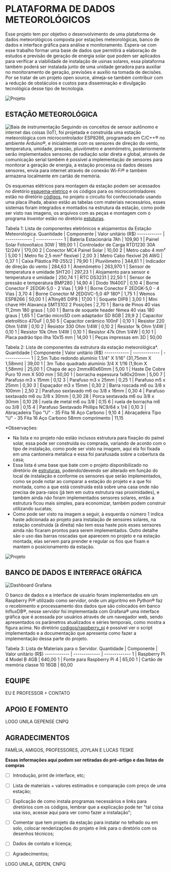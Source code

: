 # PLATAFORMA DE DADOS METEOROLÓGICOS
Esse projeto tem por objetivo o desenvolvimento de uma plataforma de dados meteorológicos composta por estações meteorológicas, banco de dados e interface gráfica para análise e monitoramento. Espera-se com esse trabalho formar uma base de dados que permitirá a elaboração de estudos e previsão de geração de energia solar que podem ser aplicados para verificar a viabilidade de instalação de usinas solares, essa plataforma também poderá ser instalada junto de uma unidade geradora para auxiliar no monitoramento de geração, previsões e auxílio na tomada de decisões. Por se tratar de um projeto open source, almeja-se também contribuir com a redução de obstáculos e custos para disseminação e divulgação tecnológica desse tipo de tecnologia.

![Projeto](./projeto.jpg)

## ESTAÇÃO METEOROLÓGICA
![Baia de instrumentação](./baia-de-instrumentos.jpg)
Seguindo os conceitos de sensor autônomo e internet das coisas (IoT), foi projetada e construída uma estação meteorológica com microcontrolador ESP8266, programado em C/C++® no ambiente Arduino®, e inicialmente com os sensores de direção do vento, temperatura, umidade, pressão, pluviômetro e anemômetro, posteriormente serão implementados sensores de radiação solar direta e global, através de comunicação serial também é possível a implementação de sensores para monitorar a geração de energia, a estação processa os dados desses sensores, envia para internet através de conexão Wi-Fi® e também armazena localmente em cartão de memória.

Os esquemas elétricos para montagem da estação podem ser acessados no diretório [esquema-eletrico](github.com/romildodcm/plataforma-de-dados-meteorologicos/tree/main/esquema-eletrico) e os códigos para os microcontroladores estão no diretório [códigos](https://github.com/romildodcm/plataforma-de-dados-meteorologicos/tree/main/codigos), no projeto o circuito foi confeccionado usando uma placa ilhada, abaixo estão as tabelas com materiais necessários, esses sistemas foram integrados e montados na estrutura da estação, como pode ser visto nas imagens, os arquivos com as peças e montagem com o programa *Inventor* estão no diretório [estuturas](github.com/romildodcm/plataforma-de-dados-meteorologicos/tree/main/estuturas).

Tabela 1: Lista de componentes eletrônicos e alojamentos da Estação Meteorológica.
Quantidade | Componente | Valor unitário (R$)
------------ | ------------- | -------------
1 | Bateria Estacionária 7Ah | 109,90
1 | Painel Solar Fotovoltaico 30W | 189,00
1 | Controlador de Carga RTD1230 30A 12/24V | 170,00
2 | Conector MC4 Painel Solar | 10,00
2 | Metro cabo 4 mm² | 5,00
1 | Metro fio 2,5 mm² flexível | 2,00
3 | Metro Cabo flexível 26 AWG | 0,37
1 | Caixa Plástica PB-255/2 | 79,90
1 | Pluviômetro | 344,61
1 | Indicador de direção do vento | 284,63
1 | Anemômetro | 263,970
1 | Sensor de temperatura e umidade SHT20 | 297,23
1 | Alojamento para sensor e temperatura e umidade | 250,74
1 | RTC DS3231 | 22,50
1 | Sensor de pressão e temperatura BMP280 | 14,90
4 | Diodo 1N4007 | 0,10
4 | Borne Conector F 2EDGK-5,0 - 2 Vias | 1,99
1 | Borne Conector F 2EDGK-5,0 - 4 Vias | 3,70
4 | Borne Conector M 2EDGVC-5,0 4P 180º | 1,75
1 | Wemos ESP8266 | 50,00
1 | ATtiny85 DIP8 | 17,00
1 | Soquete DIP8 | 3,00
1 | Mini chave HH Alavanca SMTS102 2 Posições | 2,70
1 | Barra de Pinos 40 vias 11,2mm 180 graus | 1,00
1 | Barra de soquete header fêmea 40 vias 180 graus | 1,65
1 | Cartão microSD com adaptador SD 8GB | 29,9
2 | Capacitor eletrolítico 470uF | 0,50
5 | Capacitor cerâmico 100nF | 0,10
1 | Resistor 220 Ohm 1/4W | 0,10
2 | Resistor 330 Ohm 1/4W | 0,10
2 | Resistor 1k Ohm 1/4W | 0,10
1 | Resistor 10k Ohm 1/4W | 0,10
1 | Resistor 47k Ohm 1/4W | 0,10
1 | Placa padrão tipo ilha 10x15 mm | 14,00
1 | Peças impressas em 3D | 50,00


Tabela 2: Lista de componentes da estrutura da estação meteorológica*.
Quantidade | Componente | Valor unitário (R$)
------------ | ------------- | -------------
1 | 2,5m Tubo redondo alumínio 1.1/4" X 1/16" (31,75mm X 1,58mm) | 39,00
1 | 3m Tubo quadrado alumínio 3/4 X 1/16 (1,9cm X 1,58mm) | 25,00
1 | Chapa de aço 2mmx80x60mm | 5,00
1 | Haste De Cobre Puro 10 mm X 500 mm | 50,00
1 | borracha espessura 1x80x20mm | 5,00
7 | Parafuso m3 x 15mm | 0,12
3 | Parafuso m3 x 25mm | 0,25
1 | Parafuso m5 x 25mm | 0,30
3 | Espaçador m3 x 15mm | 0,30
2 | Barra roscada m6 ou 3/8 x 100mm | 2,50
2 | Parafuso sextavado m6 ou 3/8 x 16mm | 0,30
4 | Parafuso sextavado m6 ou 3/8 x 30mm | 0,30
28 | Porca sextavada m6 ou 3/8 x 30mm | 0,10
28 | ruela de metal m6 ou 3/8 | 0,15
6 | ruela de borracha m6 ou 3/8 | 0,15
4 | Parafuso Sextavado Phillips NC9/64 x 1/4 | 0,10
3 | Abraçadeira Tipo "U" - 35 Fita 16 Aço Carbono | 9,10
4 | Abraçadeira Tipo "U" - 35 Fita 16 Aço Carbono 58mm comprimento | 11,15

*Observações:
* Na lista e no projeto não estão inclusos estrutura para fixação do painel solar, essa pode ser construída ou comprada, variando de acordo com o tipo de instalação, como pode ser visto na imagem, aqui ela foi fixada em uma cantoneira metálica e essa foi parafusada sobre a cobertura da casa;
* Essa lista é uma base que bate com o projeto disponibilizado no diretório de [estruturas](github.com/romildodcm/plataforma-de-dados-meteorologicos/tree/main/estuturas), podendo/devendo ser alterado em função do local de instalação e conforme os sensores que serão implementados, como se pode notar ao comparar a estação do projeto e a que foi montada, como a que está construída está sobre uma casa onde não precisa de para-raios (já tem em outra estrutura nas proximidades), e também ainda não foram implementados sensores solares, então a estrutura ficou mais simples, para economizar, também podem construir utilizando sucatas;
* Como pode ser visto na imagem a seguir, à esquerda o número 1 indica haste adicionada ao projeto para instalação de sensores solares, na estação construída (à direita) não tem essa haste pois esses sensores ainda não ficaram prontos para serem implementados. Outro detalhe são o uso das barras roscadas que aparecem no projeto e na estação montada, elas servem para prender e regular os fios que fixam e mantem o posicionamento da estação.

![Projeto](./projeto-2.png)

## BANCO DE DADOS E INTERFACE GRÁFICA

![Dashboard Grafana](./grafana.png)

O banco de dados e a interface de usuário foram implementados em um Raspberry Pi® utilizado como servidor, onde um algoritmo em Python® faz o recebimento e processamento dos dados que são colocados em banco InfluxDB®, nesse servidor foi implementada com Grafana® uma interface gráfica que é acessada por usuários através de um navegador web, sendo apresentados os parâmetros atualizados e séries temporais, como mostra a figura acima. No diretório [codigos/raspberry_pi](github.com/romildodcm/plataforma-de-dados-meteorologicos/tree/main/codigos/raspberry_pi) é possível ver o script implementado e a documentação que apresenta como fazer a implementação dessa parte do projeto.

Tabela 3: Lista de Materiais para o Servidor.
Quantidade | Componente | Valor unitário (R$)
------------ | ------------- | -------------
1 | Raspberry Pi 4 Model B 4GB | 640,00
1 | Fonte para Raspberry Pi 4 | 65,00
1 | Cartão de memória classe 10 16GB | 60,00

## EQUIPE

EU E PROFESSOR + CONTATO

## APOIO E FOMENTO

LOGO UNILA GEPENSE CNPQ

## AGRADECIMENTOS
FAMÍLIA, AMIGOS, PROFESSORES, JOYLAN E LUCAS TESKE










**Essas informações aqui podem ser retiradas do pré-artigo e das listas de compras**
- [ ] Introdução, print de interface, etc;
- [ ] Lista de materiais + valores estimados e comparação com preço de uma estação;
- [ ] Explicação de como instala programas necessários e links para diretórios com os códigos, lembrar que a explicação pode ter "tal coisa usa isso, acesse aqui para ver como fazer a instalação";
- [ ] Comentar que tem projeto da estação para instalar no telhado ou em solo, colocar renderizações do projeto e link para o diretório com os desenhos técnicos;
- [ ] Dados de contato e licença;
- [ ] Agradecimentos;


LOGO UNILA, GEPEN, CNPQ


